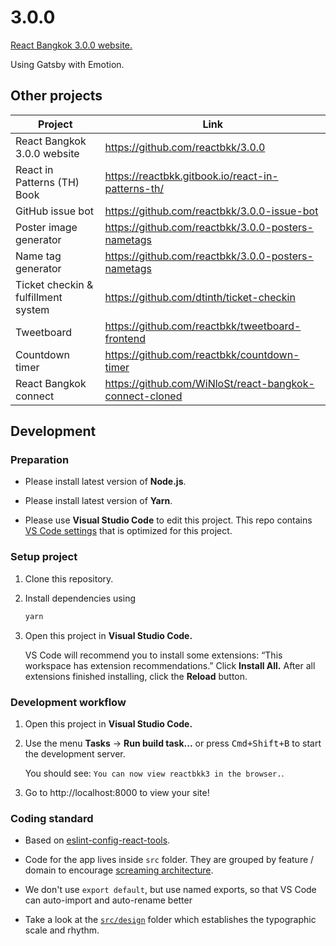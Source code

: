 # 3.0.0

[React Bangkok 3.0.0 website.](https://reactbkk.com/3.0.0/)

Using Gatsby with Emotion.

## Other projects

| Project | Link |
| --- | --- |
| React Bangkok 3.0.0 website | https://github.com/reactbkk/3.0.0 |
| React in Patterns (TH) Book | https://reactbkk.gitbook.io/react-in-patterns-th/ |
| GitHub issue bot | https://github.com/reactbkk/3.0.0-issue-bot |
| Poster image generator | https://github.com/reactbkk/3.0.0-posters-nametags |
| Name tag generator | https://github.com/reactbkk/3.0.0-posters-nametags |
| Ticket checkin & fulfillment system | https://github.com/dtinth/ticket-checkin |
| Tweetboard | https://github.com/reactbkk/tweetboard-frontend |
| Countdown timer | https://github.com/reactbkk/countdown-timer |
| React Bangkok connect | https://github.com/WiNloSt/react-bangkok-connect-cloned |

## Development

### Preparation

- Please install latest version of **Node.js**.

- Please install latest version of **Yarn**.

- Please use **Visual Studio Code** to edit this project. This repo contains
  [VS Code settings](.vscode) that is optimized for this project.

### Setup project

1.  Clone this repository.

2.  Install dependencies using

    ```sh
    yarn
    ```

3.  Open this project in **Visual Studio Code.**

    VS Code will recommend you to install some extensions: “This workspace has
    extension recommendations.” Click **Install All.** After all extensions
    finished installing, click the **Reload** button.

### Development workflow

1.  Open this project in **Visual Studio Code.**

2.  Use the menu **Tasks** &rarr; **Run build task...** or press
    <kbd>Cmd+Shift+B</kbd> to start the development server.

    You should see: `You can now view reactbkk3 in the browser.`.

3.  Go to http://localhost:8000 to view your site!

### Coding standard

- Based on
  [eslint-config-react-tools](https://github.com/react-tools/eslint-config-react-tools/blob/master/index.js).

- Code for the app lives inside `src` folder. They are grouped by feature /
  domain to encourage
  [screaming architecture](https://8thlight.com/blog/uncle-bob/2011/09/30/Screaming-Architecture.html).

- We don't use `export default`, but use named exports, so that VS Code can
  auto-import and auto-rename better

- Take a look at the [`src/design`](src/design) folder which establishes the
  typographic scale and rhythm.
